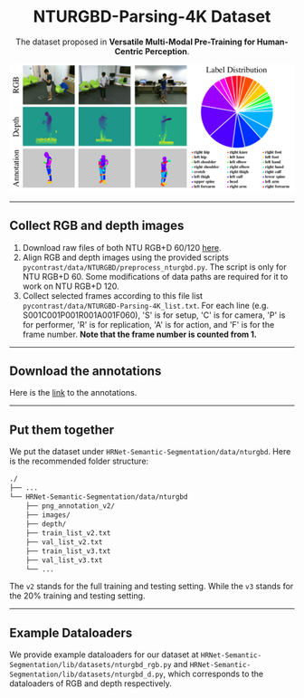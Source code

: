 <div align="center">

# NTURGBD-Parsing-4K Dataset

The dataset proposed in **Versatile Multi-Modal Pre-Training for Human-Centric Perception**.

<img src="assets/dataset.png">

---
</div>

## Collect RGB and depth images

1. Download raw files of both NTU RGB+D 60/120 [here](https://rose1.ntu.edu.sg/dataset/actionRecognition/).
2. Align RGB and depth images using the provided scripts `pycontrast/data/NTURGBD/preprocess_nturgbd.py`. The script is only for NTU RGB+D 60. Some modifications of data paths are required for it to work on NTU RGB+D 120.
3. Collect selected frames according to this file list `pycontrast/data/NTURGBD-Parsing-4K_list.txt`. For each line (e.g. S001C001P001R001A001F060), 'S' is for setup, 'C' is for camera, 'P' is for performer, 'R' is for replication, 'A' is for action, and 'F' is for the frame number. **Note that the frame number is counted from 1.**

---

## Download the annotations

Here is the [link](https://1drv.ms/u/s!AjLpFg-f48ljgZU0rBpZiLICE8BDgA?e=Ikm4nm) to the annotations.

---

## Put them together

We put the dataset under `HRNet-Semantic-Segmentation/data/nturgbd`. Here is the recommended folder structure:

```
./
├── ...
└── HRNet-Semantic-Segmentation/data/nturgbd
    ├── png_annotation_v2/
    ├── images/
    ├── depth/
    ├── train_list_v2.txt
    ├── val_list_v2.txt
    ├── train_list_v3.txt
    ├── val_list_v3.txt
    └── ...
```

The `v2` stands for the full training and testing setting. While the `v3` stands for the 20% training and testing setting.

---

## Example Dataloaders

We provide example dataloaders for our dataset at `HRNet-Semantic-Segmentation/lib/datasets/nturgbd_rgb.py` and `HRNet-Semantic-Segmentation/lib/datasets/nturgbd_d.py`, which corresponds to the dataloaders of RGB and depth respectively.
